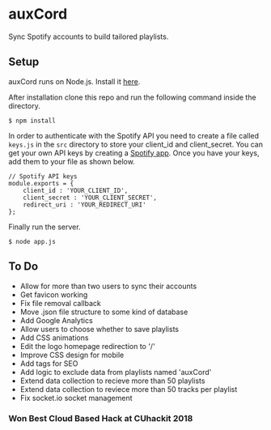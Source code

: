 # auxCord

Sync Spotify accounts to build tailored playlists.

## Setup

auxCord runs on Node.js. Install it [here](http://www.nodejs.org/download/).

After installation clone this repo and run the following command inside the directory.

    $ npm install

In order to authenticate with the Spotify API you need to create a file called `keys.js` in the `src` directory
to store your client_id and client_secret. You can get your own API keys by creating a [Spotify app](https://developer.spotify.com/). Once you have your keys, add them to your file as shown below.

```
// Spotify API keys
module.exports = {
    client_id : 'YOUR_CLIENT_ID',
    client_secret : 'YOUR_CLIENT_SECRET',
    redirect_uri : 'YOUR_REDIRECT_URI'
};
```

Finally run the server.

    $ node app.js

## To Do

* Allow for more than two users to sync their accounts
* Get favicon working
* Fix file removal callback
* Move .json file structure to some kind of database
* Add Google Analytics
* Allow users to choose whether to save playlists
* Add CSS animations 
* Edit the logo homepage redirection to '/'
* Improve CSS design for mobile 
* Add tags for SEO
* Add logic to exclude data from playlists named 'auxCord'
* Extend data collection to recieve more than 50 playlists
* Extend data collection to reviece more than 50 tracks per playlist
* Fix socket.io socket management  

### Won Best Cloud Based Hack at CUhackit 2018